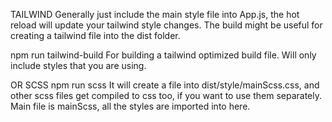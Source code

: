 TAILWIND
Generally just include the main style file into App.js, the hot reload will update your tailwind style changes.
The build might be useful for creating a tailwind file into the dist folder.

npm run tailwind-build
For building a tailwind optimized build file. Will only include styles that you are using.


OR SCSS
npm run scss
It will create a file into dist/style/mainScss.css, and other scss files get compiled to css too, if you want to use them separately.
Main file is mainScss, all the styles are imported into here.

